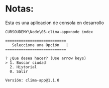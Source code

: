 # Notas: 
Esta es una aplicacion de consola en desarrollo

```
CURSOUDEMY\Node\05-clima-app>node index

===========================
   Seleccione una Opción   |
===========================

? ¿Que desea hacer? (Use arrow keys)
> 1. Buscar ciudad
  2. Historial
  0. Salir

Versión: clima-app@1.1.0

```